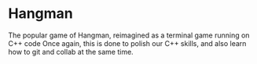 # Hangman
The popular game of Hangman, reimagined as a terminal game running on C++ code
Once again, this is done to polish our C++ skills, and also learn how to git and collab at the same time. 
